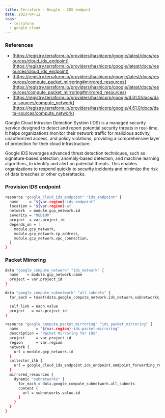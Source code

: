 ```yaml
---
title: Terraform - Google - IDS endpont
date: 2023-04-12
tags:
  - terraform
  - google cloud
---
```


### References

- [https://registry.terraform.io/providers/hashicorp/google/latest/docs/resources/cloud_ids_endpoint](https://registry.terraform.io/providers/hashicorp/google/latest/docs/resources/cloud_ids_endpoint)
- [https://registry.terraform.io/providers/hashicorp/google/latest/docs/resources/compute_packet_mirroring#mirrored_resources](https://registry.terraform.io/providers/hashicorp/google/latest/docs/resources/compute_packet_mirroring#mirrored_resources)
- [https://registry.terraform.io/providers/hashicorp/google/4.61.0/docs/data-sources/compute_network](https://registry.terraform.io/providers/hashicorp/google/4.61.0/docs/data-sources/compute_network)

Google Cloud Intrusion Detection System (IDS) is a managed security service designed to detect and report potential security threats in real-time. It helps organizations monitor their network traffic for malicious activity, unauthorized access, and policy violations, providing a comprehensive layer of protection for their cloud infrastructure.


Google IDS leverages advanced threat detection techniques, such as signature-based detection, anomaly-based detection, and machine learning algorithms, to identify and alert on potential threats. This enables organizations to respond quickly to security incidents and minimize the risk of data breaches or other cyberattacks.


### Provision IDS endpoint


```bash
resource "google_cloud_ids_endpoint" "ids_endpoint" {
  name     = "${var.region}-ids-endpoint"
  location = "${var.region}-a"
  network  = module.gcp_network.id
  severity = "MEDIUM"
  project  = var.project_id
  depends_on = [
    module.gcp_network,
    module.gcp_network.ip_address,
    module.gcp_network.vpc_connection,
  ]
}
```


### Packet Mirroring


```bash
data "google_compute_network" "ids_network" {
  name    = module.gcp_network.name
  project = var.project_id
}

data "google_compute_subnetwork" "all_subnets" {
  for_each = toset(data.google_compute_network.ids_network.subnetworks_self_links)

  self_link = each.value
  project   = var.project_id
}

resource "google_compute_packet_mirroring" "ids_packet_mirroring" {
  name        = "${var.region}-ids-packet-mirroring"
  description = "Packet Mirroring for IDS"
  project     = var.project_id
  region      = var.region
  network {
    url = module.gcp_network.id
  }
  collector_ilb {
    url = google_cloud_ids_endpoint.ids_endpoint.endpoint_forwarding_rule
  }
  mirrored_resources {
    dynamic "subnetworks" {
      for_each = data.google_compute_subnetwork.all_subnets
      content {
        url = subnetworks.value.id
      }
    }
  }
}
```


